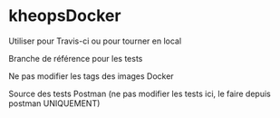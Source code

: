 # kheopsDocker

Utiliser pour Travis-ci ou pour tourner en local

Branche de référence pour les tests 

Ne pas modifier les tags des images Docker

Source des tests Postman (ne pas modifier les tests ici, le faire depuis postman UNIQUEMENT)
